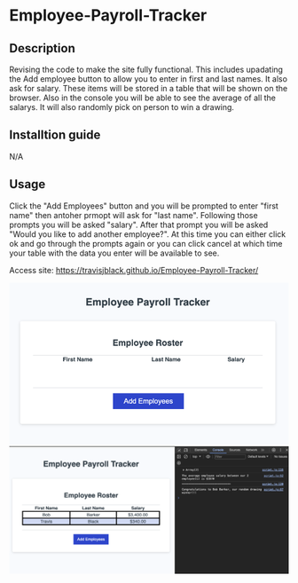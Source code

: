 # Employee-Payroll-Tracker

## Description 

Revising the code to make the site fully functional. This includes upadating the Add employee button to allow you to enter in first and last names. It also ask for salary. These items will be stored in a table that will be shown on the browser. Also in the console you will be able to see the average of all the salarys. It will also randomly pick on person to win a drawing.

## Installtion guide
N/A

## Usage

Click the "Add Employees" button and you will be prompted to enter "first name" then antoher prmopt will ask for "last name". Following those prompts you will be asked "salary". After that prompt you will be asked "Would you like to add another employee?". At this time you can either click ok and go through the prompts again or you can click cancel at which time your table with the data you enter will be available to see. 

Access site: https://travisjblack.github.io/Employee-Payroll-Tracker/

![Screenshot of webpage](/assets/images/website.png)
![Screenshot of talbe](/assets/images/exampleOfTable.png)